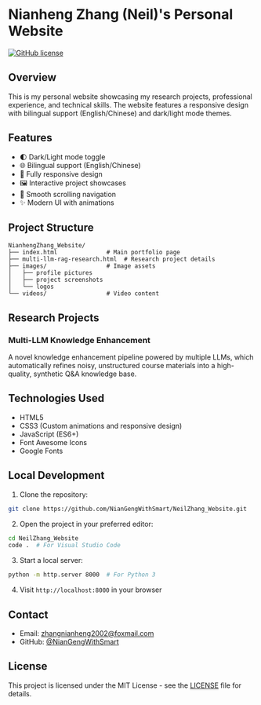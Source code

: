 # Nianheng Zhang (Neil)'s Personal Website

[![GitHub license](https://img.shields.io/github/license/NianGengWithSmart/NeilZhang_Website)](https://github.com/NianGengWithSmart/NeilZhang_Website/blob/main/LICENSE)

## Overview
This is my personal website showcasing my research projects, professional experience, and technical skills. The website features a responsive design with bilingual support (English/Chinese) and dark/light mode themes.

## Features
- 🌓 Dark/Light mode toggle
- 🌐 Bilingual support (English/Chinese)
- 📱 Fully responsive design
- 🖼️ Interactive project showcases
- 🎯 Smooth scrolling navigation
- ✨ Modern UI with animations

## Project Structure
```
NianhengZhang_Website/
├── index.html              # Main portfolio page
├── multi-llm-rag-research.html  # Research project details
├── images/                 # Image assets
│   ├── profile pictures
│   ├── project screenshots
│   └── logos
└── videos/                 # Video content
```

## Research Projects
### Multi-LLM Knowledge Enhancement
A novel knowledge enhancement pipeline powered by multiple LLMs, which automatically refines noisy, unstructured course materials into a high-quality, synthetic Q&A knowledge base.

## Technologies Used
- HTML5
- CSS3 (Custom animations and responsive design)
- JavaScript (ES6+)
- Font Awesome Icons
- Google Fonts

## Local Development
1. Clone the repository:
```bash
git clone https://github.com/NianGengWithSmart/NeilZhang_Website.git
```

2. Open the project in your preferred editor:
```bash
cd NeilZhang_Website
code .  # For Visual Studio Code
```

3. Start a local server:
```bash
python -m http.server 8000  # For Python 3
```

4. Visit `http://localhost:8000` in your browser

## Contact
- Email: zhangnianheng2002@foxmail.com
- GitHub: [@NianGengWithSmart](https://github.com/NianGengWithSmart)

## License
This project is licensed under the MIT License - see the [LICENSE](LICENSE) file for details.